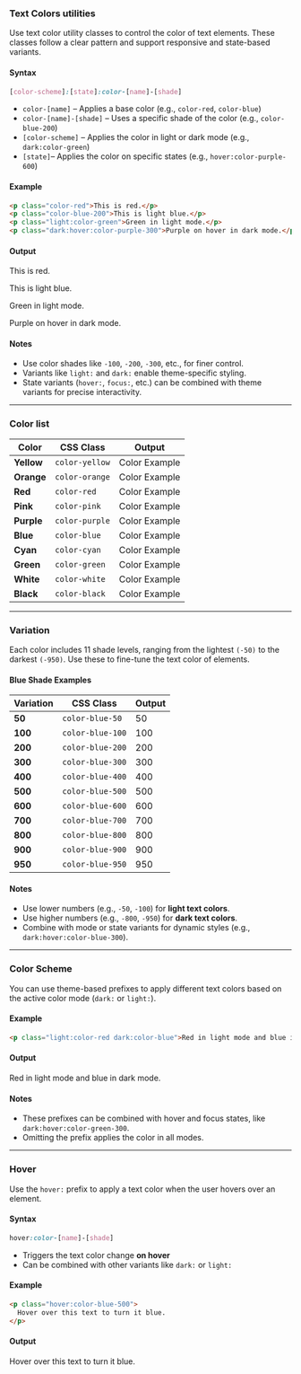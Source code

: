 ### Text Colors utilities

Use text color utility classes to control the color of text elements. These classes follow a clear pattern and support responsive and state-based variants.

#### Syntax

``` css
[color-scheme]:[state]:color-[name]-[shade]
```


* `color-[name]` – Applies a base color (e.g., `color-red`, `color-blue`)
* `color-[name]-[shade]` – Uses a specific shade of the color (e.g., `color-blue-200`)
* `[color-scheme]`  – Applies the color in light or dark mode (e.g., `dark:color-green`)
* `[state]`– Applies the color on specific states (e.g., `hover:color-purple-600`)


#### Example

``` html
<p class="color-red">This is red.</p>
<p class="color-blue-200">This is light blue.</p>
<p class="light:color-green">Green in light mode.</p>
<p class="dark:hover:color-purple-300">Purple on hover in dark mode.</p>
```

#### Output

<p class="color-red">This is red.</p>
<p class="color-blue-200">This is light blue.</p>
<p class="light:color-green">Green in light mode.</p>
<p class="dark:hover:color-purple-300">Purple on hover in dark mode.</p>

#### Notes

* Use color shades like `-100`, `-200`, `-300`, etc., for finer control.
* Variants like `light:` and `dark:` enable theme-specific styling.
* State variants (`hover:`, `focus:`, etc.) can be combined with theme variants for precise interactivity.

--- 

### Color list 

| Color | CSS Class | Output |
| --- | --- | --- |
| **Yellow** | `color-yellow` | <span class="color-yellow">Color Example</span> |
| **Orange** | `color-orange` | <span class="color-orange">Color Example</span> |
| **Red** | `color-red` | <span class="color-red">Color Example</span> |
| **Pink** | `color-pink` | <span class="color-pink">Color Example</span> |
| **Purple** | `color-purple` | <span class="color-purple">Color Example</span> |
| **Blue** | `color-blue` | <span class="color-blue">Color Example</span> |
| **Cyan** | `color-cyan` | <span class="color-cyan">Color Example</span> |
| **Green** | `color-green` | <span class="color-green">Color Example</span> |
| **White** | `color-white` | <span class="color-white">Color Example</span> |
| **Black** | `color-black` | <span class="color-black">Color Example</span> |

---

### Variation


Each color includes 11 shade levels, ranging from the lightest `(-50)` to the darkest `(-950)`. Use these to fine-tune the text color of elements.

#### Blue Shade Examples

| Variation | CSS Class | Output |
| --- | --- | --- |
| **50** | `color-blue-50` | <span class="color-blue-50">50</span> |
| **100** | `color-blue-100` | <span class="color-blue-100">100</span> |
| **200** | `color-blue-200` | <span class="color-blue-200">200</span> |
| **300** | `color-blue-300` | <span class="color-blue-300">300</span> |
| **400** | `color-blue-400` | <span class="color-blue-400">400</span> |
| **500** | `color-blue-500` | <span class="color-blue-500">500</span> |
| **600** | `color-blue-600` | <span class="color-blue-600">600</span> |
| **700** | `color-blue-700` | <span class="color-blue-700">700</span> |
| **800** | `color-blue-800` | <span class="color-blue-800">800</span> |
| **900** | `color-blue-900` | <span class="color-blue-900">900</span> |
| **950** | `color-blue-950` | <span class="color-blue-950">950</span> |


#### Notes

* Use lower numbers (e.g., `-50`, `-100`) for **light text colors**.
* Use higher numbers (e.g., `-800`, `-950`) for **dark text colors**.
* Combine with mode or state variants for dynamic styles (e.g., `dark:hover:color-blue-300`).


---

### Color Scheme

You can use theme-based prefixes to apply different text colors based on the active color mode (`dark:` or `light:`).

#### Example

``` html
<p class="light:color-red dark:color-blue">Red in light mode and blue in dark mode.</p>
```

#### Output

<p class="light:color-red dark:color-blue">Red in light mode and blue in dark mode.</p>


#### Notes

* These prefixes can be combined with hover and focus states, like `dark:hover:color-green-300`.
* Omitting the prefix applies the color in all modes.

---

### Hover

Use the `hover:` prefix to apply a text color when the user hovers over an element.

#### Syntax

``` css
hover:color-[name]-[shade]
```

* Triggers the text color change **on hover**
* Can be combined with other variants like `dark:` or `light:`

#### Example

```html
<p class="hover:color-blue-500">
  Hover over this text to turn it blue.
</p>
```

#### Output

<p class="hover:color-blue-500">
  Hover over this text to turn it blue.
</p>


